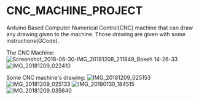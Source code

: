 # CNC_MACHINE_PROJECT
Arduino Based Computer Numerical Control(CNC) machine that can draw any drawing given to the machine. Those drawing are given with some instructions(GCode).

The CNC Machine:
![Screenshot_2018-06-30-![IMG_20181208_211849_Bokeh](https://user-images.githubusercontent.com/31314000/142726117-29429eac-9feb-4f54-a6d9-53cbb5b72846.jpg)
14-26-33](https://user-images.githubusercontent.com/31314000/142725852-81c15dd9-e9a6-4ecb-bb1c-fe62feba9d0d.png)![IMG_20181209_022410](https://user-images.githubusercontent.com/31314000/142726106-2efa529d-5b34-4793-8e95-275cdfde941f.jpg)


Some CNC machine's drawing:
![IMG_20181209_025153](https://user-images.githubusercontent.com/31314000/142726072-b0597a07-d756-4535-b413-13787fb8d016.jpg)
![IMG_20181209_025133](https://user-images.githubusercontent.com/31314000/142726075-2b1591e7-cb9e-47d8-b974-89f238d145c8.jpg)
![IMG_20190130_184515](https://user-images.githubusercontent.com/31314000/142726079-5573f4fd-1272-4283-aeee-4fd23a4ffa9a.jpg)
![IMG_20181209_035640](https://user-images.githubusercontent.com/31314000/142726081-1026a51c-5e39-4c61-abab-42f4fc00fe49.jpg)

